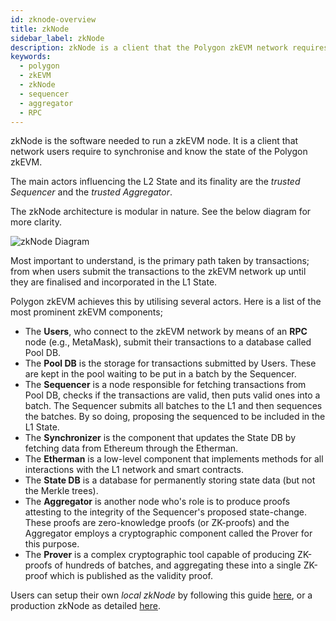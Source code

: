 ```yaml
---
id: zknode-overview
title: zkNode
sidebar_label: zkNode
description: zkNode is a client that the Polygon zkEVM network requires to implement the synchronization and govern the roles of the participants (Sequencers or Aggregators).
keywords:
  - polygon
  - zkEVM
  - zkNode
  - sequencer
  - aggregator
  - RPC
---
```


zkNode is the software needed to run a zkEVM node. It is a client that network users require to synchronise and know the state of the Polygon zkEVM.

The main actors influencing the L2 State and its finality are the _trusted Sequencer_ and the _trusted Aggregator_.

The zkNode architecture is modular in nature. See the below diagram for more clarity.

![zkNode Diagram](figures/fig3-zkNode-arch.png)

Most important to understand, is the primary path taken by transactions; from when users submit the transactions to the zkEVM network up until they are finalised and incorporated in the L1 State.

Polygon zkEVM achieves this by utilising several actors. Here is a list of the most prominent zkEVM components;

- The **Users**, who connect to the zkEVM network by means of an **RPC** node (e.g., MetaMask), submit their transactions to a database called Pool DB.
- The **Pool DB** is the storage for transactions submitted by Users. These are kept in the pool waiting to be put in a batch by the Sequencer.
- The **Sequencer** is a node responsible for fetching transactions from Pool DB, checks if the transactions are valid, then puts valid ones into a batch. The Sequencer submits all batches to the L1 and then sequences the batches. By so doing, proposing the sequenced to be included in the L1 State.
- The **Synchronizer** is the component that updates the State DB by fetching data from Ethereum through the Etherman.
- The **Etherman** is a low-level component that implements methods for all interactions with the L1 network and smart contracts.
- The **State DB** is a database for permanently storing state data (but not the Merkle trees).
- The **Aggregator** is another node who's role is to produce proofs attesting to the integrity of the Sequencer's proposed state-change. These proofs are zero-knowledge proofs (or ZK-proofs) and the Aggregator employs a cryptographic component called the Prover for this purpose.
- The **Prover** is a complex cryptographic tool capable of producing ZK-proofs of hundreds of batches, and aggregating these into a single ZK-proof which is published as the validity proof.

Users can setup their own _local zkNode_ by following this guide [here](/docs/setup-local-node.md), or a production zkNode as detailed [here](/docs/setup-production-node.md).
